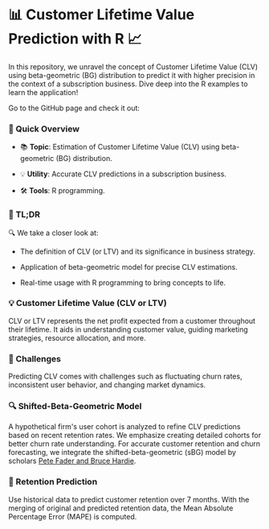 # **:bar_chart: Customer Lifetime Value Prediction with R :chart_with_upwards_trend:**

In this repository, we unravel the concept of Customer Lifetime Value (CLV) using beta-geometric (BG) distribution to predict it with higher precision in the context of a subscription business. Dive deep into the R examples to learn the application!

Go to the GitHub page and check it out:

### **:rocket: Quick Overview**

-   :books: **Topic**: Estimation of Customer Lifetime Value (CLV) using beta-geometric (BG) distribution.

-   :bulb: **Utility**: Accurate CLV predictions in a subscription business.

-   :hammer_and_wrench: **Tools**: R programming.

### **:scroll: TL;DR**

:mag: We take a closer look at:

-   The definition of CLV (or LTV) and its significance in business strategy.

-   Application of beta-geometric model for precise CLV estimations.

-   Real-time usage with R programming to bring concepts to life.

### **:bulb: Customer Lifetime Value (CLV or LTV)**

CLV or LTV represents the net profit expected from a customer throughout their lifetime. It aids in understanding customer value, guiding marketing strategies, resource allocation, and more.

### **:construction: Challenges**

Predicting CLV comes with challenges such as fluctuating churn rates, inconsistent user behavior, and changing market dynamics.

### **:mag: Shifted-Beta-Geometric Model**

A hypothetical firm's user cohort is analyzed to refine CLV predictions based on recent retention rates. We emphasize creating detailed cohorts for better churn rate understanding. For accurate customer retention and churn forecasting, we integrate the shifted-beta-geometric (sBG) model by scholars [Pete Fader and Bruce Hardie](https://faculty.wharton.upenn.edu/wp-content/uploads/2012/04/Fader_hardie_jim_07.pdf).

### **:dart: Retention Prediction**

Use historical data to predict customer retention over 7 months. With the merging of original and predicted retention data, the Mean Absolute Percentage Error (MAPE) is computed.
